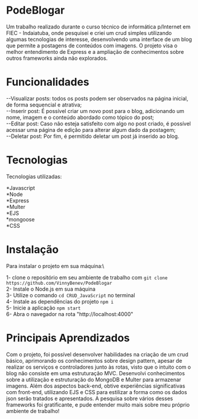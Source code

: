 # PodeBlogar

Um trabalho realizado durante o curso técnico de informática p/Internet em FIEC - Indaiatuba, onde pesquisei e criei um crud simples utilizando algumas tecnologias de interesse, desenvolvendo uma interface de um blog que permite a postagens de conteúdos com imagens. O projeto visa o melhor entendimento de Express e a ampliação de conhecimentos sobre outros frameworks ainda não explorados. 

# Funcionalidades

--Visualizar posts: todos os posts podem ser observados na página inicial, de forma sequencial e atrativa;\
--Inserir post: É possível criar um novo post para o blog, adicionando um nome, imagem e o conteúdo abordado como tópico do post;\
--Editar post: Caso não esteja satisfeito com algo no post criado, é possível acessar uma página de edição para alterar algum dado da postagem;\
--Deletar post: Por fim, é permitido deletar um post já inserido ao blog.

# Tecnologias
Tecnologias utilizadas:

  *Javascript\
  *Node\
  *Express\
  *Multer\
  *EJS\
  *mongoose\
  *CSS

# Instalação
Para instalar o projeto em sua máquina:\

1- clone o repositório em seu ambiente de trabalho com `git clone https://github.com/VinnyBenev/PodeBlogar`\
2- Instale o Node.js em sua máquina\
3-  Utilize o comando `cd CRUD_JavaScript` no terminal\
4- Instale as dependências do projeto `npm i` \
5- Inicie a aplicação `npm start`\
6- Abra o navegador na rota "http://localhost:4000"

# Principais Aprendizados
 Com o projeto, foi possível desenvolver habilidades na criação de um crud básico, aprimorando os conhecimentos sobre design pattern, apesar de realizar os serviços e controladores junto às rotas, visto que o intuito com o blog não consiste em uma estruturação MVC. Desenvolvi conhecimentos sobre a utilização e estruturação do MongoDB e Multer para armazenar imagens. Além dos aspectos back-end, obtive experiências significativas com front-end, utilizando EJS e CSS para estilizar a forma como os dados json serão tratados e apresentados. A pesquisa sobre vários desses frameworks foi gratificante, e pude entender muito mais sobre meu próprio ambiente de trabalho!
